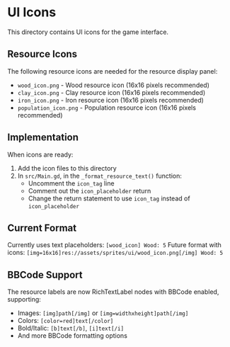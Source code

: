 # UI Icons

This directory contains UI icons for the game interface.

## Resource Icons

The following resource icons are needed for the resource display panel:

- `wood_icon.png` - Wood resource icon (16x16 pixels recommended)
- `clay_icon.png` - Clay resource icon (16x16 pixels recommended)  
- `iron_icon.png` - Iron resource icon (16x16 pixels recommended)
- `population_icon.png` - Population resource icon (16x16 pixels recommended)

## Implementation

When icons are ready:

1. Add the icon files to this directory
2. In `src/Main.gd`, in the `_format_resource_text()` function:
   - Uncomment the `icon_tag` line
   - Comment out the `icon_placeholder` return
   - Change the return statement to use `icon_tag` instead of `icon_placeholder`

## Current Format

Currently uses text placeholders: `[wood_icon] Wood: 5`
Future format with icons: `[img=16x16]res://assets/sprites/ui/wood_icon.png[/img] Wood: 5`

## BBCode Support

The resource labels are now RichTextLabel nodes with BBCode enabled, supporting:

- Images: `[img]path[/img]` or `[img=widthxheight]path[/img]`
- Colors: `[color=red]text[/color]`
- Bold/Italic: `[b]text[/b]`, `[i]text[/i]`
- And more BBCode formatting options